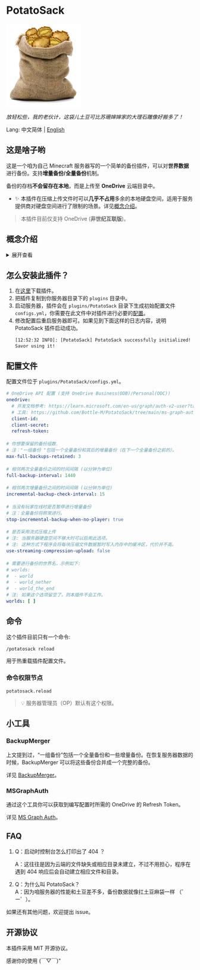 # PotatoSack

![Logo](./memos/potatosack-logo-transparent-smaller.png)  

_放轻松些，我的老伙计，这袋儿土豆可比苏珊婶婶家的大理石雕像好搬多了！_

Lang: 中文简体 | [English](README.md)  

## 这是啥子哟

这是一个咱为自己 Minecraft 服务器写的一个简单的备份插件，可以对**世界数据**进行备份。支持**增量备份/全量备份**机制。  

备份的存档**不会留存在本地**，而是上传至 **OneDrive** 云端目录中。

* ✨ 本插件在压缩上传文件时可以**几乎不占用**多余的本地硬盘空间，适用于服务提供商对硬盘空间进行了限制的场景。详见[概念介绍](#概念介绍)。

> 本插件目前仅支持 OneDrive (**非世纪互联版**)。

## 概念介绍

<details>

<summary>展开查看</summary>

### 一组备份

“一组备份”指的是【一个全量备份 + 其后的增量备份 (直至下一次全量备份前的)】。  

每新建立一次全量备份，就会新创建“一组备份”。随后直至下次全量备份前的增量备份都会算在这一组里。  

详见[备份目录结构](memos/backup-mechanism.md#云端备份存储结构)。

### 流式压缩上传

本插件的“流式压缩上传”指的是边压缩文件边上传到云端的备份方式，采用了时间换空间的思路，仅占用较少的内存空间（用作缓冲区），几乎不会占用多余的硬盘空间。  

> 时间换空间是因为 OneDrive API 要求大文件上传前必须知道确切的最终文件大小，因此需要额外进行一趟模拟压缩来对文件大小进行计算。

传统的备份方式是将待备份文件先临时压缩为压缩包，再上传到云端，这种方式要求硬盘空间能容纳下待备份文件 + 产生的压缩包。  

然而，很多服务提供商会限制硬盘的可用空间。假如可用空间只有 10 GiB，而存档数据就占用了 7 GiB，那么硬盘剩余的空间是不太能容纳下产生的压缩包的，也就会导致备份失败。

</details>


## 怎么安装此插件？

1. 在[这里](https://github.com/Bottle-M/PotatoSack/releases/latest)下载插件。
2. 把插件复制到你服务器目录下的 `plugins` 目录中。
3. 启动服务器，插件会在 `plugins/PotatoSack` 目录下生成初始配置文件 `configs.yml`，你需要在此文件中对插件进行必要的[配置](#配置)。
4. 修改配置后重启服务器即可。如果见到下面这样的日志内容，说明 PotatoSack 插件启动成功。  
    ```log
    [12:52:32 INFO]: [PotatoSack] PotatoSack successfully initialized! Savor using it!
    ```

## 配置文件

配置文件位于 `plugins/PotatoSack/configs.yml`。

```yaml
# OneDrive API 配置 (支持 OneDrive Business(ODB)/Personal(ODC))
onedrive:
  # 开发文档参考: https://learn.microsoft.com/en-us/graph/auth-v2-user?tabs=http#5-use-the-refresh-token-to-get-a-new-access-token
  # 工具: https://github.com/Bottle-M/PotatoSack/tree/main/ms-graph-auth
  client-id:
  client-secret:
  refresh-token:

# 你想要保留的备份组数.
# 注："一组备份 "包括一个全量备份和其后的增量备份（在下一个全量备份之前的）。
max-full-backups-retained: 3

# 相邻两次全量备份之间的时间间隔 (以分钟为单位)
full-backup-interval: 1440

# 相邻两次增量备份之间的时间间隔 (以分钟为单位)
incremental-backup-check-interval: 15

# 当没有玩家在线时是否暂停进行增量备份
# 注：全量备份将照常进行。
stop-incremental-backup-when-no-player: true

# 是否采用流式压缩上传
# 注: 当服务器硬盘空间不够大时可以启用此选项。
# 注: 这种方式下程序会将每块压缩文件数据暂时写入内存中的缓冲区，代价并不高。
use-streaming-compression-upload: false

# 需要进行备份的世界名，示例如下: 
# worlds:
#  - world
#  - world_nether
#  - world_the_end
# 注: 如果这个选项留空了，则本插件不会工作。
worlds: [ ]
```

## 命令

这个插件目前只有一个命令:  

```text
/potatosack reload
```

用于热重载插件配置文件。

### 命令权限节点

```text
potatosack.reload
```

> 💡 服务器管理员（OP）默认有这个权限。

## 小工具

### BackupMerger  

上文提到过，“一组备份”包括一个全量备份和一些增量备份。在恢复服务器数据的时候，BackupMerger 可以将这些备份合并成一个完整的备份。

详见 [BackupMerger](backups-merger/README.md)。  

### MSGraphAuth  

通过这个工具你可以获取到编写配置时所需的 OneDrive 的 Refresh Token。  

详见 [MS Graph Auth](ms-graph-auth/README.md)。

## FAQ

1. Q：启动时控制台怎么打印出了 404 ？

    A：这往往是因为云端的文件缺失或相应目录未建立，不过不用担心，程序在遇到 404 响应后会自动建立相应文件和目录。

2. Q：为什么叫 PotatoSack？  
    A：因为咱服务器的性能和土豆差不多，备份数据就像扛土豆麻袋一样 （゜ー゜）。

如果还有其他问题，欢迎提出 issue。  

## 开源协议

本插件采用 MIT 开源协议。

感谢你的使用 (￣▽￣)"  